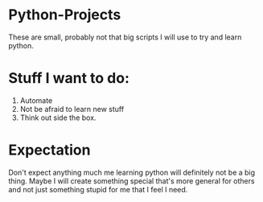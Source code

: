 # Python-Projects
These are small, probably not that big scripts I will use to try and learn python.

# Stuff I want to do:
1. Automate
1. Not be afraid to learn new stuff
1. Think out side the box.

# Expectation
Don't expect anything much me learning python will definitely not be a big thing. Maybe I will create something special that's more general for others and not just something stupid for me that I feel I need.
